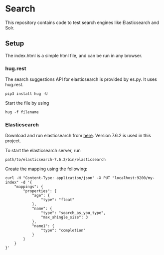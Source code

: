 # Search
This repository contains code to test search engines like Elasticsearch and Solr.

## Setup
The index.html is a simple html file, and can be run in any browser.

### hug.rest
The search suggestions API for elasticsearch is provided by es.py. It uses hug.rest.

    pip3 install hug -U

Start the file by using

    hug -f filename

### Elasticsearch
Download and run elasticsearch from [here](https://www.elastic.co/downloads/elasticsearch). Version 7.6.2 is used in this project.

To start the elasticsearch server, run

    path/to/elasticsearch-7.6.2/bin/elasticsearch

Create the mapping using the following:

    curl -H "Content-Type: application/json" -X PUT "localhost:9200/my-index" -d '{
        "mappings": {
            "properties": {
                "age": {
                    "type": "float"
                },
                "name": {
                    "type": "search_as_you_type",
                    "max_shingle_size": 3
                },
                "name1": {
                    "type": "completion"
                }
            }
        }
    }'
